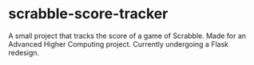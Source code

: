 # scrabble-score-tracker
A small project that tracks the score of a game of Scrabble. Made for an Advanced Higher Computing project.
Currently undergoing a Flask redesign.
